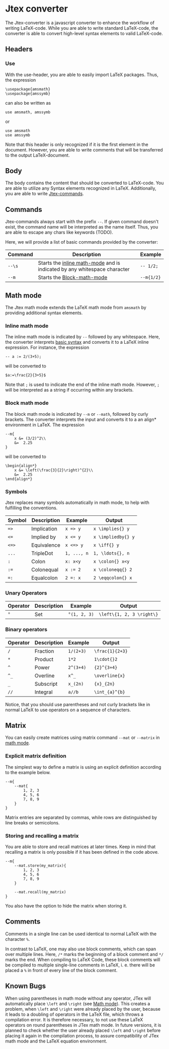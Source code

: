 # Jtex converter

The Jtex-converter is a javascript converter to enhance the workflow of writing LaTeX-code. While you are able to write standard LaTeX-code, the converter is able to convert high-level syntax elements to valid LaTeX-code.

## Headers

### Use

With the use-header, you are able to easily import LaTeX packages. Thus, the expression

```
\usepackage{amsmath}
\usepackage{amssymb}
```

can also be written as

```
use amsmath, amssymb
```

or

```
use amsmath
use amssymb
```

Note that this header is only recognized if it is the first element in the document. However, you are able to write comments that will be transferred to the output LaTeX-document.

## Body

The body contains the content that should be converted to LaTeX-code. You are able to utilize any Syntax elements recognized in LaTeX. Additionally, you are able to write [Jtex-commands](#commands).

## Commands

Jtex-commands always start with the prefix `--`. If given command doesn't exist, the command name will be interpreted as the name itself. Thus, you are able to escape any chars like keywords (TODO).

Here, we will provide a list of basic commands provided by the converter:

| Command | Description                                                                                   | Example   |
| ------- | --------------------------------------------------------------------------------------------- | --------- |
| `--\s`  | Starts the [inline math-mode](#inline-math-mode) and is indicated by any whitespace character | `-- 1/2;` |
| `--m`   | Starts the [Block-math-mode](#block-math-mode)                                                | `--m{1/2}`|

## Math mode

The Jtex math mode extends the LaTeX math mode from `amsmath` by providing additional syntax elements.

### Inline math mode

The inline math mode is indicated by `--` followed by any whitespace. Here, the converter interprets [basic syntax](#basic-syntax) and converts it to a LaTeX inline expression. For instance, the expression

```
-- a := 2/(3+5);
```

will be converted to

```
$a:=\frac{2}{3+5}$
```

Note that `;` is used to indicate the end of the inline math mode. However, `;` will be interpreted as a string if occurring within any brackets.

### Block math mode

The block math mode is indicated by `--m` or `--math`, followed by curly brackets. The converter interprets the input and converts it to a an align* environment in LaTeX. The expression
```
--m{
    x &= (3/2)^2\\
    &=  2.25
}
```

will be converted to 
```
\begin{align*}
    x &= \left(\frac{3}{2}\right)^{2}\\
    &=  2.25
\end{align*}
```

### Symbols

Jtex replaces many symbols automatically in math mode, to help with fulfilling the conventions.

| Symbol | Description | Example     | Output             |
| ------ | ----------- | ---------   | ------------------ |
| `=>`   | Implication | `x => y`    | `x \implies{} y`   |
| `<=`   | Implied by  | `x <= y`    | `x \impliedby{} y` |
| `<=>`  | Equivalence | `x <=> y`   | `x \iff{} y`       |
| `...`  | TripleDot   | `1, ..., n` | `1, \ldots{}, n`   |
| `:`    | Colon       | `x: x<y `   | `x \colon{} x<y`   |
| `:=`   | Colonequal  | `x := 2 `   | `x \coloneqq{} 2`  |
| `=:`   | Equalcolon  | `2 =: x `   | `2 \eqqcolon{} x`  |

### Unary Operators 

| Operator | Description | Example     | Output                    |
| -------- | ----------- | ----------- | ------------------------- |
| `°`      | Set         | `°(1, 2, 3)`| `\left\{1, 2, 3 \right\}` |


### Binary operators

| Operator | Description | Example     | Output          |
| -------- | ----------- | ----------- | --------------- |
| `/`      | Fraction    | `1/(2+3)`   | `\frac{1}{2+3}` |
| `*`      | Product     | `1*2`       | `1\cdot{}2`     |
| `^`      | Power       | `2^(3+4)`   | `{2}^{3+4}`     |
| `^_`     | Overline    | `x^_`       | `\overline{x}`  |
| `_`      | Subscript   | `x_(2n)`    | `{x}_{2n}`      |
| `//`     | Integral    | `a//b`      | `\int_{a}^{b}`  |

Notice, that you should use parentheses and not curly brackets like in normal LaTeX to use operators on a sequence of characters.

## Matrix

You can easily create matrices using matrix command `--mat` or `--matrix` in [math mode](#math-mode).

### Explicit matrix definition

The simplest way to define a matrix is using an explicit definition according to the example below.

```
--m{
    --mat{
        1, 2, 3
        4, 5, 6
        7, 8, 9
    }
}
```

Matrix entries are separated by commas, while rows are distinguished by line breaks or semicolons.

### Storing and recalling a matrix

You are able to store and recall matrices at later times. Keep in mind that recalling a matrix is only possible if it has been defined in the code above.

```
--m{
    --mat.store(my_matrix){
        1, 2, 3
        4, 5, 6
        7, 8, 9
    }

    --mat.recall(my_matrix)
}
```

You also have the option to hide the matrix when storing it.

## Comments

Comments in a single line can be used identical to normal LaTeX with the character `%`. 

In contrast to LaTeX, one may also use block comments, which can span over multiple lines. Here, `/*` marks the beginning of a block comment and `*/` marks the end. 
When compiling to LaTeX Code, these block comments will be compiled to multiple single-line comments in LaTeX, i. e. there will be placed a `%` in front of every line of the block comment.

## Known Bugs

When using parentheses in math mode without any operator, JTex will automatically place `\left` and `\right` (see [Math mode](#math-mode)). This creates a problem, when `\left` and `\right` were already placed by the user, 
because it leads to a doubling of operators in the LaTeX file, which throws a compilation error. It is therefore necessary, to not use these LaTeX operators on round parentheses in JTex math mode. In future versions, it is planned to 
check whether the user already placed `\left` and `\right` before placing it again in the compilation process, to assure compatibility of JTex math mode and the LaTeX equation environment. 